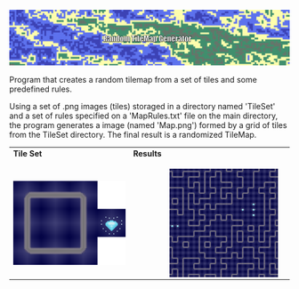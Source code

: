 <p align="center">
  <img src="Banner.gif" />
</p>

Program that creates a random tilemap from a set of tiles and some predefined rules.

Using a set of .png images (tiles) storaged in a directory named 'TileSet' and a set of rules specified on a 'MapRules.txt' file on the main directory, the program generates a image (named 'Map.png') formed by a grid of tiles from the TileSet directory. The final result is a randomized TileMap.

<div align="center">
    <table >
     <tr>
        <td><b>Tile Set</b></td>
        <td><b>Results</b></td>
     </tr>
     <tr>
       <td><p align="center">
            <img align="left" src="TileSet/TileSet_2.png" width="260"/>
      </p><td>
       <td><p align="center">
            <img align="left" src="OutputExamples/MoreExamples.gif" width="260"/>
      </p><td>
     </tr>
    </table>
    </div>
    







